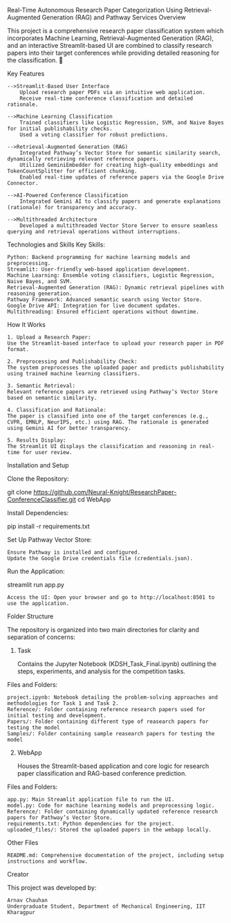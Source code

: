 Real-Time Autonomous Research Paper Categorization Using Retrieval-Augmented Generation (RAG) and Pathway Services
Overview

This project is a comprehensive research paper classification system which incorporates Machine Learning, Retrieval-Augmented Generation (RAG), and an interactive Streamlit-based UI are combined to classify research papers into their target conferences while providing detailed reasoning for the classification. 🚀

Key Features

    -->Streamlit-Based User Interface
        Upload research paper PDFs via an intuitive web application.
        Receive real-time conference classification and detailed rationale.

    -->Machine Learning Classification
        Trained classifiers like Logistic Regression, SVM, and Naive Bayes for initial publishability checks.
        Used a voting classifier for robust predictions.

    -->Retrieval-Augmented Generation (RAG)
        Integrated Pathway’s Vector Store for semantic similarity search, dynamically retrieving relevant reference papers.
        Utilized GeminiEmbedder for creating high-quality embeddings and TokenCountSplitter for efficient chunking.
        Enabled real-time updates of reference papers via the Google Drive Connector.

    -->AI-Powered Conference Classification
        Integrated Gemini AI to classify papers and generate explanations (rationale) for transparency and accuracy.

    -->Multithreaded Architecture
        Developed a multithreaded Vector Store Server to ensure seamless querying and retrieval operations without interruptions.

Technologies and Skills
Key Skills:

    Python: Backend programming for machine learning models and preprocessing.
    Streamlit: User-friendly web-based application development.
    Machine Learning: Ensemble voting classifiers, Logistic Regression, Naive Bayes, and SVM.
    Retrieval-Augmented Generation (RAG): Dynamic retrieval pipelines with reasoning generation.
    Pathway Framework: Advanced semantic search using Vector Store.
    Google Drive API: Integration for live document updates.
    Multithreading: Ensured efficient operations without downtime.

How It Works

    1. Upload a Research Paper:
    Use the Streamlit-based interface to upload your research paper in PDF format.

    2. Preprocessing and Publishability Check:
    The system preprocesses the uploaded paper and predicts publishability using trained machine learning classifiers.

    3. Semantic Retrieval:
    Relevant reference papers are retrieved using Pathway’s Vector Store based on semantic similarity.

    4. Classification and Rationale:
    The paper is classified into one of the target conferences (e.g., CVPR, EMNLP, NeurIPS, etc.) using RAG. The rationale is generated using Gemini AI for better transparency.

    5. Results Display:
    The Streamlit UI displays the classification and reasoning in real-time for user review.

Installation and Setup

Clone the Repository:

git clone https://github.com/Neural-Knight/ResearchPaper-ConferenceClassifier.git
cd WebApp

Install Dependencies:

pip install -r requirements.txt

Set Up Pathway Vector Store:

    Ensure Pathway is installed and configured.
    Update the Google Drive credentials file (credentials.json).

Run the Application:

streamlit run app.py

    Access the UI: Open your browser and go to http://localhost:8501 to use the application.

Folder Structure

The repository is organized into two main directories for clarity and separation of concerns:
1. Task

    Contains the Jupyter Notebook (KDSH_Task_Final.ipynb) outlining the steps, experiments, and analysis for the competition tasks.

Files and Folders:

    project.ipynb: Notebook detailing the problem-solving approaches and methodologies for Task 1 and Task 2.
    Reference/: Folder containing reference research papers used for initial testing and development.
    Papers/: Folder containing different type of reasearch papers for testing the model
    Samples/: Folder containing sample reasearch papers for testing the model

2.  WebApp

    Houses the Streamlit-based application and core logic for research paper classification and RAG-based conference prediction.

Files and Folders:

    app.py: Main Streamlit application file to run the UI.
    model.py: Code for machine learning models and preprocessing logic.
    Reference/: Folder containing dynamically updated reference research papers for Pathway’s Vector Store.
    requirements.txt: Python dependencies for the project.
    uploaded_files/: Stored the uploaded papers in the webapp locally.

Other Files

    README.md: Comprehensive documentation of the project, including setup instructions and workflow.

Creator

This project was developed by:

    Arnav Chauhan
    Undergraduate Student, Department of Mechanical Engineering, IIT Kharagpur
